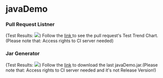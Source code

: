 # javaDemo

<h3>Pull Request Listner</h3> 
(Test Results: <a href='http://danik22.fzi.de:8080/view/javaDemo/job/Pull_request_listner_javaDemo/'><img src='http://danik22.fzi.de:8080/view/javaDemo/job/Pull_request_listner_javaDemo/badge/icon'></a>)
Follow the <a href='http://danik22.fzi.de:8080/view/javaDemo/job/Pull_request_listner_javaDemo/test/trend'>link
</a> to see the pull request's Test Trend Chart. (Please note that: Access rights to CI server needed)

<h3>Jar Generator</h3> 
(Test Results: <a href='http://danik22.fzi.de:8080/view/javaDemo/job/master_listner_javaDemo/11/'><img src='http://danik22.fzi.de:8080/view/javaDemo/job/master_listner_javaDemo/11/badge/icon'></a>)
Follow the <a href='http://danik22.fzi.de:8080/view/javaDemo/job/master_listner_javaDemo/ws/store/Yan_Bi_Test/javaDemo.jar'> link</a> to download the last javaDemo.jar.(Please note that: Access rights to CI server needed and it's not Release Version!)





